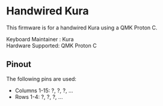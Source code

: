 # Handwired Kura

This firmware is for a handwired Kura using a QMK Proton C.

Keyboard Maintainer : Kura  
Hardware Supported: QMK Proton C  

## Pinout

The following pins are used:
- Columns 1-15: ?, ?, ?, ...
- Rows 1-4: ?, ?, ?, ...
